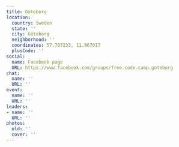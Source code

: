 ```yaml
---
title: Göteborg
location:
  country: Sweden
  state: ''
  city: Göteborg
  neighborhood: ''
  coordinates: 57.707233, 11.967017
  plusCode: ''
social:
  name: Facebook page
  URL: https://www.facebook.com/groups/free.code.camp.goteborg
chat:
  name: ''
  URL: ''
event:
  name: ''
  URL: ''
leaders:
- name: ''
  URL: ''
photos:
  old: ''
  cover: ''
---
```

